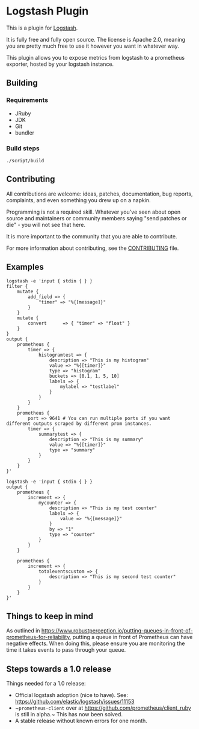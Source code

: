 # Logstash Plugin

This is a plugin for [Logstash](https://github.com/elastic/logstash).

It is fully free and fully open source. The license is Apache 2.0, meaning you are pretty much free to use it however you want in whatever way.

This plugin allows you to expose metrics from logstash to a prometheus exporter, hosted by your logstash instance.


## Building

### Requirements
- JRuby
- JDK
- Git
- bundler

### Build steps

`./script/build`

## Contributing

All contributions are welcome: ideas, patches, documentation, bug reports, complaints, and even something you drew up on a napkin.

Programming is not a required skill. Whatever you've seen about open source and maintainers or community members  saying "send patches or die" - you will not see that here.

It is more important to the community that you are able to contribute.

For more information about contributing, see the [CONTRIBUTING](https://github.com/elastic/logstash/blob/master/CONTRIBUTING.md) file.

## Examples

```
logstash -e 'input { stdin { } }
filter {
	mutate {
		add_field => {
			"timer" => "%{[message]}"
		}
	}
	mutate {
		convert      => { "timer" => "float" }
	}
}
output {
	prometheus {
		timer => {
			histogramtest => {
				description => "This is my histogram"
				value => "%{[timer]}"
				type => "histogram"
				buckets => [0.1, 1, 5, 10]
				labels => {
					mylabel => "testlabel"
				}
			}
		}
	}
	prometheus {
		port => 9641 # You can run multiple ports if you want different outputs scraped by different prom instances.
		timer => {
			summarytest => {
				description => "This is my summary"
				value => "%{[timer]}"
				type => "summary"
			}
		}
	}
}'
```

```
logstash -e 'input { stdin { } }
output {
	prometheus {
		increment => {
			mycounter => {
				description => "This is my test counter"
				labels => {
					value => "%{[message]}"
				}
                by => "1"
				type => "counter"
			}
		}
	}

	prometheus {
		increment => {
			totaleventscustom => {
				description => "This is my second test counter"
			}
		}
	}
}'
```

## Things to keep in mind

As outlined in https://www.robustperception.io/putting-queues-in-front-of-prometheus-for-reliability, putting a queue in front of Prometheus can have negative effects. When doing this, please ensure you are monitoring the time it takes events to pass through your queue.

## Steps towards a 1.0 release

Things needed for a 1.0 release:
- Official logstash adoption (nice to have). See: https://github.com/elastic/logstash/issues/11153
- ~`prometheus-client` over at https://github.com/prometheus/client_ruby is still in alpha.~ This has now been solved.
- A stable release without known errors for one month.
